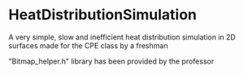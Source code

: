 # HeatDistributionSimulation
A very simple, slow and inefficient heat distribution simulation in 2D surfaces made for the CPE class by a freshman


"Bitmap_helper.h" library has been provided by the professor

